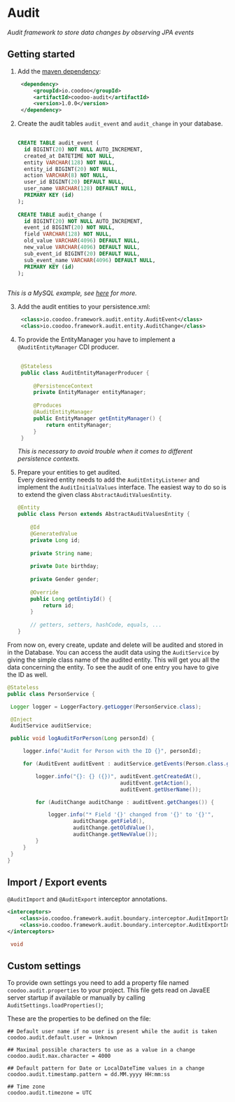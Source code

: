# Audit #                                                                                                                                                                                                                      
                                                                                                                                                                                                                               
*Audit framework to store data changes by observing JPA events*                                                                                                                                                                
                                                                                                                                                                                                                               
## Getting started                                                                                                                                                                                                             
                                                                                                                                                                                                                               
1. Add the [maven dependency](http://search.maven.org/#artifactdetails%7Cio.coodoo%7Ccoodoo-audit%7C1.1.0%7Cjar):                                                                                                              
                                                                                                                                                                                                                               
   ```xml                                                                                                                                                                                                                      
    <dependency>                                                                                                                                                                                                               
        <groupId>io.coodoo</groupId>                                                                                                                                                                                           
        <artifactId>coodoo-audit</artifactId>                                                                                                                                                                                  
        <version>1.0.0</version>                                                                                                                                                                                               
    </dependency>                                                                                                                                                                                                              
   ```                                                                                                                                                                                                                         
                                                                                                                                                                                                                               
2. Create the audit tables `audit_event` and `audit_change` in your database.                                                                                                                                                  
                                                                                                                                                                                                                               
   ```sql                                                                                                                                                                                                                      
                                                                                                                                                                                                                               
   CREATE TABLE audit_event (                                                                                                                                                                                                  
     id BIGINT(20) NOT NULL AUTO_INCREMENT,                                                                                                                                                                                    
     created_at DATETIME NOT NULL,                                                                                                                                                                                             
     entity VARCHAR(128) NOT NULL,                                                                                                                                                                                             
     entity_id BIGINT(20) NOT NULL,                                                                                                                                                                                            
     action VARCHAR(8) NOT NULL,                                                                                                                                                                                               
     user_id BIGINT(20) DEFAULT NULL,                                                                                                                                                                                          
     user_name VARCHAR(128) DEFAULT NULL,                                                                                                                                                                                      
     PRIMARY KEY (id)                                                                                                                                                                                                          
   );                                                                                                                                                                                                                          
                                                                                                                                                                                                                               
   CREATE TABLE audit_change (                                                                                                                                                                                                 
     id BIGINT(20) NOT NULL AUTO_INCREMENT,                                                                                                                                                                                    
     event_id BIGINT(20) NOT NULL,                                                                                                                                                                                             
     field VARCHAR(128) NOT NULL,                                                                                                                                                                                              
     old_value VARCHAR(4096) DEFAULT NULL,                                                                                                                                                                                     
     new_value VARCHAR(4096) DEFAULT NULL,                                                                                                                                                                                     
     sub_event_id BIGINT(20) DEFAULT NULL,                                                                                                                                                                                     
     sub_event_name VARCHAR(4096) DEFAULT NULL,                                                                                                                                                                                
     PRIMARY KEY (id)                                                                                                                                                                                                          
   );                                                                                                                                                                                                                          
                                                                                                                                                                                                                               
   ```                                                                                                                                                                                                                         
*This is a MySQL example, see [here](https://github.com/coodoo-io/coodoo-audit/tree/master/src/main/resources/sql) for more.*                                                                                                  
                                                                                                                                                                                                                               
3. Add the audit entities to your persistence.xml:                                                                                                                                                                             
                                                                                                                                                                                                                               
   ```xml                                                                                                                                                                                                                      
    <class>io.coodoo.framework.audit.entity.AuditEvent</class>                                                                                                                                                                 
    <class>io.coodoo.framework.audit.entity.AuditChange</class>                                                                                                                                                                
   ```                                                                                                                                                                                                                         
4. To provide the EntityManager you have to implement a `@AuditEntityManager` CDI producer.                                                                                                                                    
                                                                                                                                                                                                                               
   ```java                                                                                                                                                                                                                     
                                                                                                                                                                                                                               
    @Stateless                                                                                                                                                                                                                 
    public class AuditEntityManagerProducer {                                                                                                                                                                                  
                                                                                                                                                                                                                               
        @PersistenceContext                                                                                                                                                                                                    
        private EntityManager entityManager;                                                                                                                                                                                   
                                                                                                                                                                                                                               
        @Produces                                                                                                                                                                                                              
        @AuditEntityManager                                                                                                                                                                                                    
        public EntityManager getEntityManager() {                                                                                                                                                                              
            return entityManager;                                                                                                                                                                                              
        }                                                                                                                                                                                                                      
    }                                                                                                                                                                                                                          
    ```                                                                                                                                                                                                                        
    *This is necessary to avoid trouble when it comes to different persistence contexts.*                                                                                                                                      
                                                                                                                                                                                                                               
5. Prepare your entities to get audited.                                                                                                                                                                                       
   Every desired entity needs to add the `AuditEntityListener` and implement the `AuditInitialValues` interface. The easiest way to do so is to extend the given class `AbstractAuditValuesEntity`.                            
                                                                                                                                                                                                                               
   ```java                                                                                                                                                                                                                     
   @Entity                                                                                                                                                                                                                     
   public class Person extends AbstractAuditValuesEntity {                                                                                                                                                                     
                                                                                                                                                                                                                               
       @Id                                                                                                                                                                                                                     
       @GeneratedValue                                                                                                                                                                                                         
       private Long id;                                                                                                                                                                                                        
                                                                                                                                                                                                                               
       private String name;                                                                                                                                                                                                    
                                                                                                                                                                                                                               
       private Date birthday;                                                                                                                                                                                                  
                                                                                                                                                                                                                               
       private Gender gender;                                                                                                                                                                                                  
                                                                                                                                                                                                                               
       @Override                                                                                                                                                                                                               
       public Long getEntiyId() {                                                                                                                                                                                              
           return id;                                                                                                                                                                                                          
       }                                                                                                                                                                                                                       
                                                                                                                                                                                                                               
       // getters, setters, hashCode, equals, ...                                                                                                                                                                              
   }                                                                                                                                                                                                                           
   ```                                                                                                                                                                                                                         
 From now on, every create, update and delete will be audited and stored in in the Database. You can access the audit data using the `AuditService` by giving the simple class name of the audited entity. This will get you all the data concerning the entity. To see the audit of one entry you have to give the ID as well.
 
                                                                                                                                                                                                                                
   ```java                                                                                                                                                                                                                     
   @Stateless
public class PersonService {

    Logger logger = LoggerFactory.getLogger(PersonService.class);

    @Inject
    AuditService auditService;

    public void logAuditForPerson(Long personId) {

        logger.info("Audit for Person with the ID {}", personId);

        for (AuditEvent auditEvent : auditService.getEvents(Person.class.getSimpleName(), personId)) {

            logger.info("{}: {} ({})", auditEvent.getCreatedAt(),
                                       auditEvent.getAction(),
                                       auditEvent.getUserName());

            for (AuditChange auditChange : auditEvent.getChanges()) {

                logger.info("* Field '{}' changed from '{}' to '{}'", 
                        auditChange.getField(), 
                        auditChange.getOldValue(), 
                        auditChange.getNewValue());
            }
        }
    }
}                           
   ```                                                                                                                                                                                                                         
                                                                                                                                                                                                                
                                                                                                                                                                                                                               
## Import / Export events                                                                                                                                                                                                      
                                                                                                                                                                                                                               
`@AuditImport` and `@AuditExport` interceptor annotations.                                                                                                                                                                     
                                                                                                                                                                                                                               
```xml                                                                                                                                                                                                                         
<interceptors>                                                                                                                                                                                                                 
    <class>io.coodoo.framework.audit.boundary.interceptor.AuditImportInterceptor</class>                                                                                                                                       
    <class>io.coodoo.framework.audit.boundary.interceptor.AuditExportInterceptor</class>                                                                                                                                       
</interceptors>                                                                                                                                                                                                                
```                                                                                                                                                                                                                            
                                                                                                                                                                                                                               
```java                                                                                                                                                                                                                        
 void                                                                                                                                                                                                                          
```                                                                                                                                                                                                                            
                                                                                                                                                                                                                               
                                                                                                                                                                                                                               
                                                                                                                                                                                                                               
                                                                                                                                                                                                                               
## Custom settings                                                                                                                                                                                                             
                                                                                                                                                                                                                               
To provide own settings you need to add a property file named `coodoo.audit.properties` to your project. This file gets read on JavaEE server startup if available or manually by calling `AuditSettings.loadProperties()`;    
                                                                                                                                                                                                                               
These are the properties to be defined on the file:                                                                                                                                                                            
```properties                                                                                                                                                                                                                  
## Default user name if no user is present while the audit is taken                                                                                                                                                            
coodoo.audit.default.user = Unknown                                                                                                                                                                                            
                                                                                                                                                                                                                               
## Maximal possible characters to use as a value in a change                                                                                                                                                                   
coodoo.audit.max.character = 4000                                                                                                                                                                                              
                                                                                                                                                                                                                               
## Default pattern for Date or LocalDateTime values in a change                                                                                                                                                                
coodoo.audit.timestamp.pattern = dd.MM.yyyy HH:mm:ss                                                                                                                                                                           
                                                                                                                                                                                                                               
## Time zone                                                                                                                                                                                                                   
coodoo.audit.timezone = UTC                                                                                                                                                                                                    
                                                                                                                                                                                                                               
```                                                                                                                                                                                                                            
                                                                                                                                                                                                                               